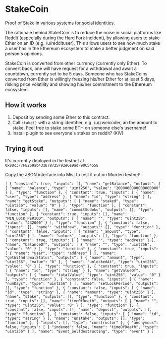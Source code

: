 # StakeCoin

Proof of Stake in various systems for social identities. 

The rationale behind StakeCoin is to reduce the noise in social platforms like Reddit (especially during the Hard Fork incident), by allowing users to stake Ether on an ID (e.g. /u/reddituser). This allows users to see how much stake a user has in the Ethereum ecosystem to make a better judgment on said person's opinions.

StakeCoin is converted from other currency (currently only Ether). To convert back, one will have request for a withdrawal and await a countdown, currently set to be 5 days. Someone who has StakeCoins converted from Ether is willingly freezing his/her Ether for at least 5 days, risking price volatility and showing his/her commitment to the Ethereum ecosystem.

## How it works
1. Deposit by sending some Ether to this contract.
2. Call `stake()` with a string identifier, e.g. /u/zweicoder, an the amount to stake. Feel free to stake some ETH on someone else's username!
3. Install plugin to see everyone's stakes on reddit? (KIV)

## Trying it out
It's currently deployed in the testnet at `0x9Dc3F7FE259ab431B78725F92e6e9adF90C54558`

Copy the JSON interface into Mist to test it out on Morden testnet!
```
[ { "constant": true, "inputs": [], "name": "getBalance", "outputs": [ { "name": "balance", "type": "uint256", "value": "2000000000000000000" } ], "type": "function" }, { "constant": true, "inputs": [ { "name": "user", "type": "address" }, { "name": "id", "type": "string" } ], "name": "getStake", "outputs": [ { "name": "staked", "type": "uint256", "value": "0" } ], "type": "function" }, { "constant": false, "inputs": [], "name": "commitSudoku", "outputs": [], "type": "function" }, { "constant": true, "inputs": [], "name": "MIN_LOCK_PERIOD", "outputs": [ { "name": "", "type": "uint256", "value": "432000" } ], "type": "function" }, { "constant": false, "inputs": [], "name": "withdraw", "outputs": [], "type": "function" }, { "constant": false, "inputs": [ { "name": "_amount", "type": "uint256" } ], "name": "unlock", "outputs": [], "type": "function" }, { "constant": true, "inputs": [ { "name": "", "type": "address" } ], "name": "balanceOf", "outputs": [ { "name": "", "type": "uint256", "value": "0" } ], "type": "function" }, { "constant": true, "inputs": [ { "name": "user", "type": "address" } ], "name": "getWithdrawalStatus", "outputs": [ { "name": "amount", "type": "uint256", "value": "0" }, { "name": "unlockedAt", "type": "uint256", "value": "0" } ], "type": "function" }, { "constant": true, "inputs": [ { "name": "id", "type": "string" } ], "name": "getValueOf", "outputs": [ { "name": "totalValue", "type": "uint256", "value": "0" } ], "type": "function" }, { "constant": false, "inputs": [ { "name": "numDays", "type": "uint256" } ], "name": "setLockPeriod", "outputs": [], "type": "function" }, { "constant": false, "inputs": [ { "name": "id", "type": "string" }, { "name": "amount", "type": "uint256" } ], "name": "stake", "outputs": [], "type": "function" }, { "constant": true, "inputs": [], "name": "timeOfDeath", "outputs": [ { "name": "", "type": "uint256", "value": "0" } ], "type": "function" }, { "constant": false, "inputs": [], "name": "deposit", "outputs": [], "type": "function" }, { "constant": false, "inputs": [ { "name": "id", "type": "string" } ], "name": "unstake", "outputs": [], "type": "function" }, { "inputs": [], "type": "constructor" }, { "anonymous": false, "inputs": [ { "indexed": false, "name": "timeOfDeath", "type": "uint256" } ], "name": "Event_Selfdestructing", "type": "event" } ]
```